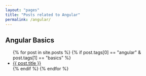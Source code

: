 ```yaml
---
layout: "pages"
title: "Posts related to Angular"
permalink: /angular/
---
```


## Angular Basics
<ul>
  {% for post in site.posts %}
    {% if post.tags[0] == "angular" & post.tags[1] == "basics" %}
    <li>
      <a href="{{ post.url }}">{{ post.title }}</a>
    </li>
    {% endif %}
  {% endfor %}
</ul>